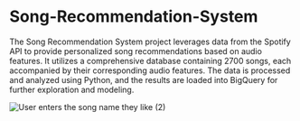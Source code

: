 # Song-Recommendation-System
The Song Recommendation System project leverages data from the Spotify API to provide personalized song recommendations based on audio features. It utilizes a comprehensive database containing 2700 songs, each accompanied by their corresponding audio features. The data is processed and analyzed using Python, and the results are loaded into BigQuery for further exploration and modeling.

![User enters the song name they like (2)](https://github.com/SHIVAM-MANDHAN/Song-Recommendation-System/assets/110061771/3260c794-ed85-4cfb-b0e1-b9a512e258c0)
